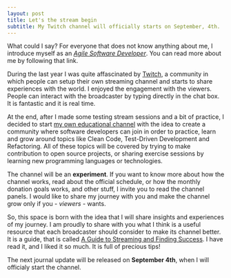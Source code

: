 ```yaml
---
layout: post
title: Let's the stream begin
subtitle: My Twitch channel will officially starts on September, 4th.
---
```


What could I say? For everyone that does not know anything about me, I introduce myself as an [*Agile Software Developer*](http://joebew42.github.io/about/). You can read more about me by following that link.

During the last year I was quite affascinated by [Twitch](https://twitch.tv), a community in which people can setup their own streaming channel and starts to share experiences with the world. I enjoyed the engagement with the viewers. People can interact with the broadcaster by typing directly in the chat box. It is fantastic and it is real time.

At the end, after I made some testing stream sessions and a bit of practice, I decided to start [my own educational channel](https://twitch.tv/joebew42) with the idea to create a community where software developers can join in order to practice, learn and grow around topics like Clean Code, Test-Driven Development and Refactoring. All of these topics will be covered by trying to make contribution to open source projects, or sharing exercise sessions by learning new programming languages or technologies.

The channel will be an **experiment**. If you want to know more about how the channel works, read about the official schedule, or how the monthly donation goals works, and other stuff, I invite you to read the channel panels. I would like to share my journey with you and make the channel grow only if you - *viewers* - wants.

So, this space is born with the idea that I will share insights and experiences of my journey. I am proudly to share with you what I think is a useful resource that each broadcaster should consider to make its channel better. It is a guide, that is called [A Guide to Streaming and Finding Success](http://www.overboredgaming.com/guide.html). I have read it, and I liked it so much. It is full of precious tips!

The next journal update will be released on **September 4th**, when I will officialy start the channel.

